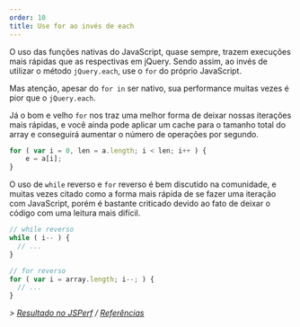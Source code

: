 ```yaml
---
order: 10
title: Use for ao invés de each
---
```


O uso das funções nativas do JavaScript, quase sempre, trazem execuções mais rápidas que as respectivas em jQuery. Sendo assim, ao invés de utilizar o método `jQuery.each`, use o `for` do próprio JavaScript.

Mas atenção, apesar do `for in` ser nativo, sua performance muitas vezes é pior que o `jQuery.each`.

Já o bom e velho `for` nos traz uma melhor forma de deixar nossas iterações mais rápidas, e você ainda pode aplicar um cache para o tamanho total do array e conseguirá aumentar o número de operações por segundo.

```js
for ( var i = 0, len = a.length; i < len; i++ ) {
	e = a[i];
}
```

O uso de `while` reverso e `for` reverso é bem discutido na comunidade, e muitas vezes citado como a forma
mais rápida de se fazer uma iteração com JavaScript, porém é bastante criticado devido ao fato de deixar o código com uma leitura mais difícil.

```js
// while reverso
while ( i-- ) {
  // ...
}

// for reverso
for ( var i = array.length; i--; ) {
  // ...
}
```

*> [Resultado no JSPerf](http://jsperf.com/browser-diet-jquery-each-vs-for-loop) / [Referências](https://github.com/zenorocha/browser-diet/wiki/References#use-for-instead-of-each)*
